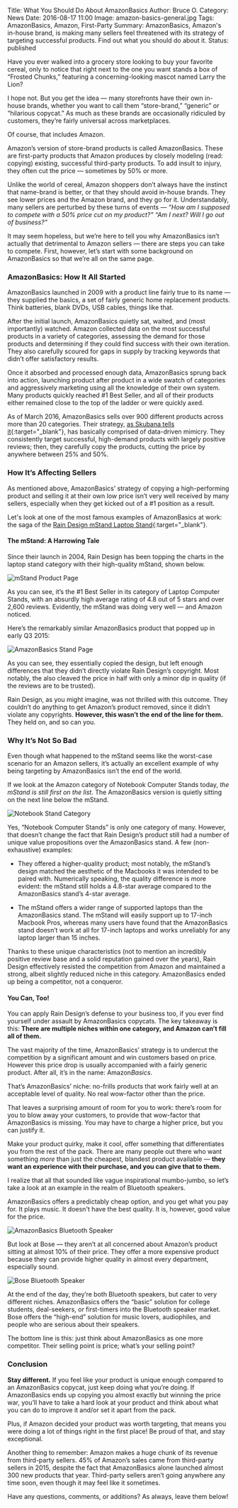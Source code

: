 Title: What You Should Do About AmazonBasics
Author: Bruce O.
Category: News
Date: 2016-08-17 11:00
Image: amazon-basics-general.jpg
Tags: AmazonBasics, Amazon, First-Party
Summary: AmazonBasics, Amazon's in-house brand, is making many sellers feel threatened with its strategy of targeting successful products. Find out what you should do about it.
Status: published

Have you ever walked into a grocery store looking to buy your favorite cereal, only to notice that right next to the one you want stands a box of “Frosted Chunks,” featuring a concerning-looking mascot named Larry the Lion?

I hope not. But you get the idea — many storefronts have their own in-house brands, whether you want to call them “store-brand,” “generic” or “hilarious copycat.” As much as these brands are occasionally ridiculed by customers, they’re fairly universal across marketplaces.

Of course, that includes Amazon.

Amazon’s version of store-brand products is called AmazonBasics. These are first-party products that Amazon produces by closely modeling (read: copying) existing, successful third-party products. To add insult to injury, they often cut the price — sometimes by 50% or more.

Unlike the world of cereal, Amazon shoppers don’t always have the instinct that name-brand is better, or that they should avoid in-house brands. They see lower prices and the Amazon brand, and they go for it. Understandably, many sellers are perturbed by these turns of events — *“How am I supposed to compete with a 50% price cut on my product?”* *“Am I next? Will I go out of business?”*

It may seem hopeless, but we’re here to tell you why AmazonBasics isn’t actually that detrimental to Amazon sellers — there are steps you can take to compete. First, however, let’s start with some background on AmazonBasics so that we’re all on the same page.

### AmazonBasics: How It All Started

AmazonBasics launched in 2009 with a product line fairly true to its name — they supplied the basics, a set of fairly generic home replacement products. Think batteries, blank DVDs, USB cables, things like that.

After the initial launch, AmazonBasics quietly sat, waited, and (most importantly) watched. Amazon collected data on the most successful products in a variety of categories, assessing the demand for those products and determining if they could find success with their own iteration. They also carefully scoured for gaps in supply by tracking keywords that didn’t offer satisfactory results.

Once it absorbed and processed enough data, AmazonBasics sprung back into action, launching product after product in a wide swatch of categories and aggressively marketing using all the knowledge of their own system. Many products quickly reached #1 Best Seller, and all of their products either remained close to the top of the ladder or were quickly axed.

As of March 2016, AmazonBasics sells over 900 different products across more than 20 categories. Their strategy, [as Skubana tells it](https://www.skubana.com/amazon-updates/the-best-kept-secrets-of-amazons-amazonbasics/){:target="_blank"}, has basically comprised of data-driven mimicry. They consistently target successful, high-demand products with largely positive reviews; then, they carefully copy the products, cutting the price by anywhere between 25% and 50%. 

### How It’s Affecting Sellers

As mentioned above, AmazonBasics’ strategy of copying a high-performing product and selling it at their own low price isn’t very well received by many sellers, especially when they get kicked out of a #1 position as a result. 

Let's look at one of the most famous examples of AmazonBasics at work: the saga of the [Rain Design mStand Laptop Stand](https://www.amazon.com/Rain-Design-mStand-Laptop-10032/dp/B000OOYECC/ref=cm_cr_arp_d_product_sims?ie=UTF8){:target="_blank"}. 

#### The mStand: A Harrowing Tale

Since their launch in 2004, Rain Design has been topping the charts in the laptop stand category with their high-quality mStand, shown below.

![mStand Product Page](/images/blog/2016/08/mstand-product-page.png)

As you can see, it’s the #1 Best Seller in its category of Laptop Computer Stands, with an absurdly high average rating of 4.8 out of 5 stars and over 2,600 reviews. Evidently, the mStand was doing very well — and Amazon noticed.

Here’s the remarkably similar AmazonBasics product that popped up in early Q3 2015: 

![AmazonBasics Stand Page](/images/blog/2016/08/amazonbasics-stand-page.jpg)

As you can see, they essentially copied the design, but left enough differences that they didn’t directly violate Rain Design’s copyright. Most notably, the also cleaved the price in half with only a minor dip in quality (if the reviews are to be trusted).

Rain Design, as you might imagine, was not thrilled with this outcome. They couldn’t do anything to get Amazon’s product removed, since it didn’t violate any copyrights. **However, this wasn’t the end of the line for them.** They held on, and so can you.

### Why It’s Not So Bad

Even though what happened to the mStand seems like the worst-case scenario for an Amazon sellers, it’s actually an excellent example of why being targeting by AmazonBasics isn’t the end of the world.

If we look at the Amazon category of Notebook Computer Stands today, *the mStand is still first on the list.* The AmazonBasics version is quietly sitting on the next line below the mStand. 

![Notebook Stand Category](/images/blog/2016/08/notebook-stand-category.jpg)

Yes, “Notebook Computer Stands” is only one category of many. However, that doesn’t change the fact that Rain Design’s product still had a number of unique value propositions over the AmazonBasics stand. A few (non-exhaustive) examples:

* They offered a higher-quality product; most notably, the mStand’s design matched the aesthetic of the Macbooks it was intended to be paired with. Numerically speaking, the quality difference is more evident: the mStand still holds a 4.8-star average compared to the AmazonBasics stand’s 4-star average.

* The mStand offers a wider range of supported laptops than the AmazonBasics stand. The mStand will easily support up to 17-inch Macbook Pros, whereas many users have found that the AmazonBasics stand doesn’t work at all for 17-inch laptops and works unreliably for any laptop larger than 15 inches. 

Thanks to these unique characteristics (not to mention an incredibly positive review base and a solid reputation gained over the years), Rain Design effectively resisted the competition from Amazon and maintained a strong, albeit slightly reduced niche in this category. AmazonBasics ended up being a competitor, not a conqueror. 

#### You Can, Too!

You can apply Rain Design’s defense to your business too, if you ever find yourself under assault by AmazonBasics copycats. The key takeaway is this: **There are multiple niches within one category, and Amazon can’t fill all of them.**

The vast majority of the time, AmazonBasics’ strategy is to undercut the competition by a significant amount and win customers based on price. However this price drop is usually accompanied with a fairly generic product. After all, it’s in the name: Amazon*Basics*. 

That’s AmazonBasics’ niche: no-frills products that work fairly well at an acceptable level of quality. No real wow-factor other than the price. 

That leaves a surprising amount of room for you to work: there’s room for you to blow away your customers, to provide that wow-factor that AmazonBasics is missing. You may have to charge a higher price, but you can justify it. 

Make your product quirky, make it cool, offer something that differentiates you from the rest of the pack. There are many people out there who want something *more* than just the cheapest, blandest product available — **they want an experience with their purchase, and you can give that to them.** 

I realize that all that sounded like vague inspirational mumbo-jumbo, so let’s take a look at an example in the realm of Bluetooth speakers.

AmazonBasics offers a predictably cheap option, and you get what you pay for. It plays music. It doesn't have the best quality. It is, however, good value for the price. 

![AmazonBasics Bluetooth Speaker](/images/blog/2016/08/amazonbasics-bluetooth-speaker.png)

But look at Bose — they aren’t at all concerned about Amazon’s product sitting at almost 10% of their price. They offer a more expensive product because they can provide higher quality in almost every department, especially sound.

![Bose Bluetooth Speaker](/images/blog/2016/08/bose-bluetooth-speaker.png)

At the end of the day, they’re both Bluetooth speakers, but cater to very different niches. AmazonBasics offers the “basic” solution for college students, deal-seekers, or first-timers into the Bluetooth speaker market. Bose offers the “high-end” solution for music lovers, audiophiles, and people who are serious about their speakers. 

The bottom line is this: just think about AmazonBasics as one more competitor. Their selling point is price; what’s your selling point? 

### Conclusion

**Stay different.** If you feel like your product is unique enough compared to an AmazonBasics copycat, just keep doing what you’re doing. If AmazonBasics ends up copying you almost exactly but winning the price war, you’ll have to take a hard look at your product and think about what you can do to improve it and/or set it apart from the pack. 

Plus, if Amazon decided your product was worth targeting, that means you were doing a lot of things right in the first place! Be proud of that, and stay exceptional.

Another thing to remember: Amazon makes a huge chunk of its revenue from third-party sellers. 45% of Amazon’s sales came from third-party sellers in 2015, despite the fact that AmazonBasics alone launched almost 300 new products that year. Third-party sellers aren’t going anywhere any time soon, even though it may feel like it sometimes. 

Have any questions, comments, or additions? As always, leave them below!
